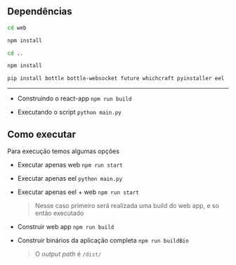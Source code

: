 ## Dependências

``` bash
cd web

npm install

cd ..

npm install

pip install bottle bottle-websocket future whichcraft pyinstaller eel
```
___

* Construindo o react-app `npm run build`

* Executando o script `python main.py`


## Como executar

Para execução temos algumas opções

* Executar apenas web `npm run start`

* Executar apenas eel `python main.py`

* Executar apenas eel + web `npm run start`
    > Nesse caso primeiro será realizada uma build do web app, e so então executado

* Construir web app `npm run build`

* Construir binários da aplicação completa `npm run buildBin`
    > O *output path* é `/dist/`
